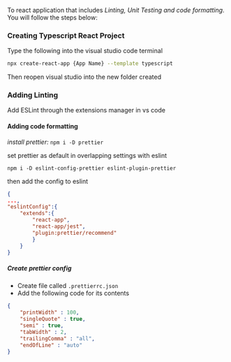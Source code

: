 
To react application that includes *Linting, Unit Testing and code formatting*. You will follow the steps below:

### Creating Typescript React Project
Type the following into the visual studio code terminal
```bash
npx create-react-app {App Name} --template typescript
```

Then reopen visual studio into the new folder created


### Adding Linting
Add ESLint through the extensions manager in vs code

#### Adding code formatting

*install prettier:* `npm i -D prettier`

set prettier as default in overlapping settings with eslint

`npm i -D eslint-config-prettier eslint-plugin-prettier`

then add the config to eslint
```json
{
...,
"eslintConfig":{
	"extends":{
		"react-app",
		"react-app/jest",
		"plugin:prettier/recommend"
		}
	}
}
```


#####  Create prettier config
- Create file called `.prettierrc.json`
- Add the following code for its contents
```json
{
	"printWidth" : 100,
	"singleQuote" : true,
	"semi" : true,
	"tabWidth" : 2,
	"trailingComma" : "all",
	"endOfLine" : "auto"
}
```
